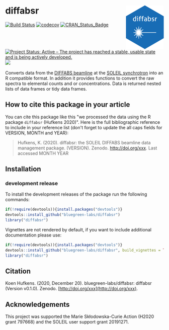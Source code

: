 # diffabsr <img src='man/figures/logo.png' align="right" height="138.5" />

[![Build Status](https://travis-ci.com/bluegreen-labs/diffabsr.svg)](https://travis-ci.com/bluegreen-labs/diffabsr)
[![codecov](https://codecov.io/gh/bluegreen-labs/diffabsr/branch/master/graph/badge.svg)](https://codecov.io/gh/bluegreen-labs/diffabsr)
[![CRAN\_Status\_Badge](https://www.r-pkg.org/badges/version/diffabsr)](https://cran.r-project.org/package=diffabsr)
[![Project Status: Active – The project has reached a stable, usable state and is being actively developed.](https://www.repostatus.org/badges/latest/active.svg)](https://www.repostatus.org/#active)
[![](https://cranlogs.r-pkg.org/badges/grand-total/diffabsr)](https://cran.r-project.org/package=diffabsr)

Converts data from the [DIFFABS beamline](https://www.synchrotron-soleil.fr/en/beamlines/diffabs) at the [SOLEIL synchrotron](https://www.synchrotron-soleil.fr/) into an R compatible format. In addition it provides functions to convert the raw spectra to elemental counts and or concentrations. Data is returned nested lists of data frames or tidy data frames.

## How to cite this package in your article

You can cite this package like this "we processed the data using the R package `diffabsr` (Hufkens 2020)". Here is the full bibliographic reference to include in your reference list (don't forget to update the all caps fields for VERSION, MONTH and YEAR):

> Hufkens, K. (2020). diffabsr: the SOLEIL DIFFABS beamline data management package. (VERSION). Zenodo. http://doi.org/xxx. Last accessed MONTH YEAR

## Installation

### development release

To install the development releases of the package run the following
commands:

``` r
if(!require(devtools)){install.packages("devtools")}
devtools::install_github("bluegreen-labs/diffabsr")
library("diffabsr")
```

Vignettes are not rendered by default, if you want to include additional
documentation please use:

``` r
if(!require(devtools)){install.packages("devtools")}
devtools::install_github("bluegreen-labs/diffabsr", build_vignettes = TRUE)
library("diffabsr")
```

## Citation

Koen Hufkens. (2020, December 20). bluegreen-labs/diffabsr: diffabsr (Version v0.1.0). Zenodo. [http://doi.org/xxx](http://doi.org/xxx).

## Acknowledgements

This project was supported the Marie Skłodowska-Curie Action (H2020 grant 797668) and the SOLEIL user support grant 20191271.

